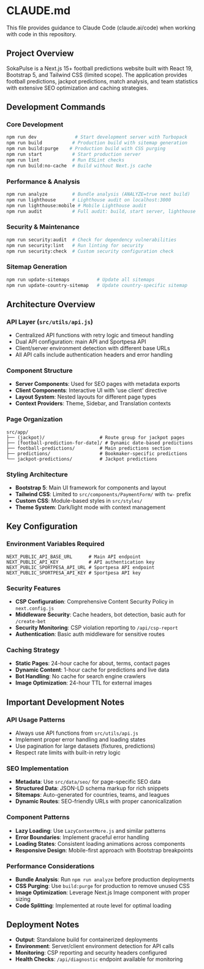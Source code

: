 # CLAUDE.md

This file provides guidance to Claude Code (claude.ai/code) when working with code in this repository.

## Project Overview

SokaPulse is a Next.js 15+ football predictions website built with React 19, Bootstrap 5, and Tailwind CSS (limited scope). The application provides football predictions, jackpot predictions, match analysis, and team statistics with extensive SEO optimization and caching strategies.

## Development Commands

### Core Development
```bash
npm run dev              # Start development server with Turbopack
npm run build           # Production build with sitemap generation
npm run build:purge    # Production build with CSS purging
npm run start           # Start production server
npm run lint            # Run ESLint checks
npm run build:no-cache  # Build without Next.js cache
```

### Performance & Analysis
```bash
npm run analyze         # Bundle analysis (ANALYZE=true next build)
npm run lighthouse      # Lighthouse audit on localhost:3000
npm run lighthouse:mobile # Mobile Lighthouse audit
npm run audit           # Full audit: build, start server, lighthouse
```

### Security & Maintenance
```bash
npm run security:audit  # Check for dependency vulnerabilities
npm run security:lint   # Run linting for security
npm run security:check  # Custom security configuration check
```

### Sitemap Generation
```bash
npm run update-sitemaps          # Update all sitemaps
npm run update-country-sitemap   # Update country-specific sitemap
```

## Architecture Overview

### API Layer (`src/utils/api.js`)
- Centralized API functions with retry logic and timeout handling
- Dual API configuration: main API and Sportpesa API
- Client/server environment detection with different base URLs
- All API calls include authentication headers and error handling

### Component Structure
- **Server Components**: Used for SEO pages with metadata exports
- **Client Components**: Interactive UI with 'use client' directive  
- **Layout System**: Nested layouts for different page types
- **Context Providers**: Theme, Sidebar, and Translation contexts

### Page Organization
```
src/app/
├── (jackpot)/                    # Route group for jackpot pages
├── [football-prediction-for-date]/ # Dynamic date-based predictions
├── football-predictions/         # Main predictions section
├── predictions/                  # Bookmaker-specific predictions
└── jackpot-predictions/          # Jackpot predictions
```

### Styling Architecture
- **Bootstrap 5**: Main UI framework for components and layout
- **Tailwind CSS**: Limited to `src/components/PaymentForm/` with `tw-` prefix
- **Custom CSS**: Module-based styles in `src/styles/`
- **Theme System**: Dark/light mode with context management

## Key Configuration

### Environment Variables Required
```
NEXT_PUBLIC_API_BASE_URL      # Main API endpoint
NEXT_PUBLIC_API_KEY           # API authentication key
NEXT_PUBLIC_SPORTPESA_API_URL # Sportpesa API endpoint  
NEXT_PUBLIC_SPORTPESA_API_KEY # Sportpesa API key
```

### Security Features
- **CSP Configuration**: Comprehensive Content Security Policy in `next.config.js`
- **Middleware Security**: Cache headers, bot detection, basic auth for `/create-bet`
- **Security Monitoring**: CSP violation reporting to `/api/csp-report`
- **Authentication**: Basic auth middleware for sensitive routes

### Caching Strategy
- **Static Pages**: 24-hour cache for about, terms, contact pages
- **Dynamic Content**: 1-hour cache for predictions and live data
- **Bot Handling**: No cache for search engine crawlers
- **Image Optimization**: 24-hour TTL for external images

## Important Development Notes

### API Usage Patterns
- Always use API functions from `src/utils/api.js`
- Implement proper error handling and loading states
- Use pagination for large datasets (fixtures, predictions)
- Respect rate limits with built-in retry logic

### SEO Implementation
- **Metadata**: Use `src/data/seo/` for page-specific SEO data
- **Structured Data**: JSON-LD schema markup for rich snippets
- **Sitemaps**: Auto-generated for countries, teams, and leagues
- **Dynamic Routes**: SEO-friendly URLs with proper canonicalization

### Component Patterns
- **Lazy Loading**: Use `LazyContentMore.js` and similar patterns
- **Error Boundaries**: Implement graceful error handling
- **Loading States**: Consistent loading animations across components
- **Responsive Design**: Mobile-first approach with Bootstrap breakpoints

### Performance Considerations
- **Bundle Analysis**: Run `npm run analyze` before production deployments
- **CSS Purging**: Use `build:purge` for production to remove unused CSS
- **Image Optimization**: Leverage Next.js Image component with proper sizing
- **Code Splitting**: Implemented at route level for optimal loading

## Deployment Notes

- **Output**: Standalone build for containerized deployments
- **Environment**: Server/client environment detection for API calls
- **Monitoring**: CSP reporting and security headers configured
- **Health Checks**: `/api/diagnostic` endpoint available for monitoring